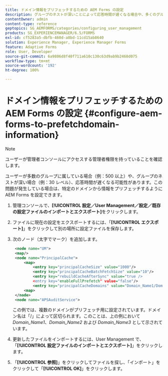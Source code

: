 ```yaml
---
title: ドメイン情報をプリフェッチするための AEM Forms の設定
description: グループのネストが深いことによって応答時間が遅くなる場合や、多くのグループのメンバーである場合、ドメイン情報をプリフェッチするように AEM Forms を設定します。
contentOwner: admin
content-type: reference
geptopics: SG_AEMFORMS/categories/configuring_user_management
products: SG_EXPERIENCEMANAGER/6.5/FORMS
exl-id: cf5283a5-dbfb-460d-a8bd-11cd15ab8640
solution: Experience Manager, Experience Manager Forms
feature: Adaptive Forms
role: User, Developer
source-git-commit: 6a9806d8f40f711a610c130c63d9ab9b2460d075
workflow-type: tm+mt
source-wordcount: '192'
ht-degree: 100%

---
```


# ドメイン情報をプリフェッチするための AEM Forms の設定 {#configure-aem-forms-to-prefetchdomain-information}

>[!NOTE]
> 
> ユーザーが管理者コンソールにアクセスする管理者権限を持っていることを確認します。

ユーザーが多数のグループに属している場合（例：500 以上）や、グループのネストが深い場合（例：30 レベル）、応答時間が遅くなる可能性があります。この問題が発生している場合は、特定のドメインから情報をプリフェッチするように AEM Forms を設定できます。

1. 管理コンソールで、**[!UICONTROL 設定／User Management／設定／既存の設定ファイルのインポートとエクスポート]**&#x200B;をクリックします。
1. ファイルに現在の設定をエクスポートするには、「**[!UICONTROL エクスポート]**」をクリックして別の場所に設定ファイルを保存します。
1. 次のノード（太字でマーク）を追加します。

   ```xml
    <node name="UM">
    <map/>
    <node name="PrincipalCache">
        <map>
            <entry key="principalCacheSize" value="1000"/>
            <entry key="principalCacheBatchFetchSize" value="10"/>
            <entry key="rebuildCacheAfterSync" value="true />
            <entry key="enableFullPrefetch" value="false"/>
            <entry key="principalCacheDomains" value="Domain_Name1/Domain_Name2/Domain_Name3"/>
        <map>
    </node>
    <node name="APSAuditService">
   ```

   この例では、複数のドメインがプリフェッチ用に設定されています。ドメイン名は「/」によって区切られます。このことは、上の例において *Domain_Name1*、*Domain_Name2* および *Domain_Name3* として示されています。

1. 更新したファイルをインポートするには、User Management で、「**[!UICONTROL 設定ファイルのインポートとエクスポート]**」をクリックします。
1. 「**[!UICONTROL 参照]**」をクリックしてファイルを探し、「インポート」をクリックして「**[!UICONTROL OK]**」をクリックします。

